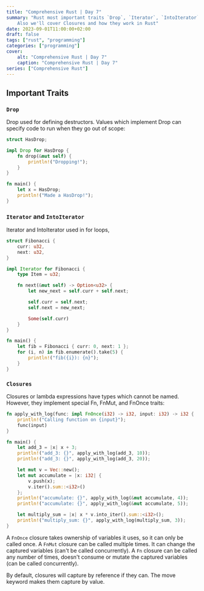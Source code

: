 ```yaml
---
title: "Comprehensive Rust | Day 7"
summary: "Rust most important traits `Drop`, `Iterator`, `IntoIterator`.
    Also we'll cover Closures and how they work in Rust"
date: 2023-09-01T11:00:00+02:00
draft: false
tags: ["rust", "programming"]
categories: ["programming"]
cover:
    alt: "Comprehensive Rust | Day 7"
    caption: "Comprehensive Rust | Day 7"
series: ["Comprehensive Rust"]
---
```


## Important Traits

### `Drop`
Drop used for defining destructors. Values which implement Drop can specify code to run when they go out of scope:

```rust
struct HasDrop;

impl Drop for HasDrop {
    fn drop(&mut self) {
        println!("Dropping!");
    }
}

fn main() {
    let x = HasDrop;
    println!("Made a HasDrop!");
}
```

### `Iterator` and `IntoIterator`
Iterator and IntoIterator used in for loops,

```rust
struct Fibonacci {
    curr: u32,
    next: u32,
}

impl Iterator for Fibonacci {
    type Item = u32;

    fn next(&mut self) -> Option<u32> {
        let new_next = self.curr + self.next;

        self.curr = self.next;
        self.next = new_next;

        Some(self.curr)
    }
}

fn main() {
    let fib = Fibonacci { curr: 0, next: 1 };
    for (i, n) in fib.enumerate().take(5) {
        println!("fib({i}): {n}");
    }
}
```

### `Closures`
Closures or lambda expressions have types which cannot be named. However, they implement special Fn, FnMut, and FnOnce traits:

```rust
fn apply_with_log(func: impl FnOnce(i32) -> i32, input: i32) -> i32 {
    println!("Calling function on {input}");
    func(input)
}

fn main() {
    let add_3 = |x| x + 3;
    println!("add_3: {}", apply_with_log(add_3, 10));
    println!("add_3: {}", apply_with_log(add_3, 20));

    let mut v = Vec::new();
    let mut accumulate = |x: i32| {
        v.push(x);
        v.iter().sum::<i32>()
    };
    println!("accumulate: {}", apply_with_log(&mut accumulate, 4));
    println!("accumulate: {}", apply_with_log(&mut accumulate, 5));

    let multiply_sum = |x| x * v.into_iter().sum::<i32>();
    println!("multiply_sum: {}", apply_with_log(multiply_sum, 3));
}
```

A `FnOnce` closure takes ownership of variables it uses, so it can only be called once.
A `FnMut` closure can be called multiple times. It can change the captured variables (can't be called concurrently).
A `Fn` closure can be called any number of times, doesn't consume or mutate the captured variables (can be called concurrently).

By default, closures will capture by reference if they can. The move keyword makes them capture by value.




